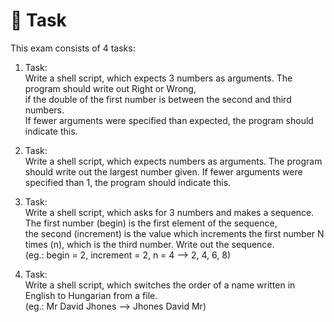 # 📓 Task
This exam consists of 4 tasks:

1. Task:  
Write a shell script, which expects 3 numbers as arguments. The program should write out Right or Wrong,  
if the double of the first number is between the second and third numbers.  
If fewer arguments were specified than expected, the program should indicate this.  

2. Task:  
Write a shell script, which expects numbers as arguments. The program should write out the largest number given.
If fewer arguments were specified than 1, the program should indicate this.  

3. Task:  
Write a shell script, which asks for 3 numbers and makes a sequence. The first number (begin) is the first element of the sequence,  
the second (increment) is the value which increments the first number N times (n), which is the third number. Write out the sequence.  
(eg.: begin = 2, increment = 2, n = 4 --> 2, 4, 6, 8)  

4. Task:  
Write a shell script, which switches the order of a name written in English to Hungarian from a file.  
(eg.: Mr David Jhones --> Jhones David Mr)  
